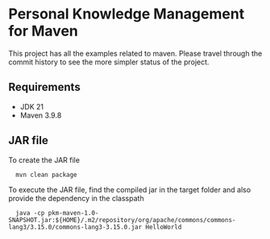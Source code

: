 # Personal Knowledge Management for Maven

This project has all the examples related to maven. Please travel through the commit history to see the more simpler status of the project.

## Requirements
- JDK 21
- Maven 3.9.8

## JAR file

To create the JAR file
```shell
  mvn clean package
```

To execute the JAR file, find the compiled jar in the target folder and also provide the dependency in the classpath
```shell
  java -cp pkm-maven-1.0-SNAPSHOT.jar:${HOME}/.m2/repository/org/apache/commons/commons-lang3/3.15.0/commons-lang3-3.15.0.jar HelloWorld
```